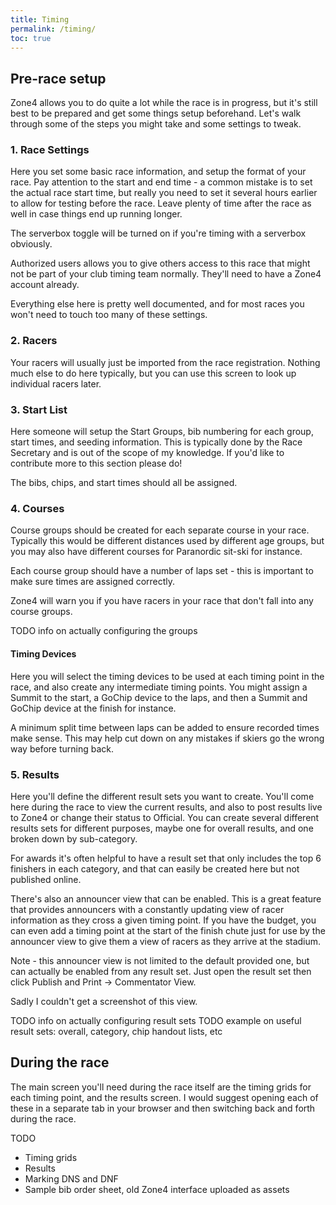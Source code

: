 ```yaml
---
title: Timing
permalink: /timing/
toc: true
---
```

## Pre-race setup

Zone4 allows you to do quite a lot while the race is in progress, but it's still best to be prepared and get some things setup beforehand. Let's walk through some of the steps you might take and some settings to tweak.

### 1. Race Settings

Here you set some basic race information, and setup the format of your race. Pay attention to the start and end time - a common mistake is to set the actual race start time, but really you need to set it several hours earlier to allow for testing before the race. Leave plenty of time after the race as well in case things end up running longer.

The serverbox toggle will be turned on if you're timing with a serverbox obviously.

Authorized users allows you to give others access to this race that might not be part of your club timing team normally. They'll need to have a Zone4 account already.

Everything else here is pretty well documented, and for most races you won't need to touch too many of these settings.

### 2. Racers

Your racers will usually just be imported from the race registration. Nothing much else to do here typically, but you can use this screen to look up individual racers later.

### 3. Start List

Here someone will setup the Start Groups, bib numbering for each group, start times, and seeding information. This is typically done by the Race Secretary and is out of the scope of my knowledge. If you'd like to contribute more to this section please do!

The bibs, chips, and start times should all be assigned.

### 4. Courses

Course groups should be created for each separate course in your race. Typically this would be different distances used by different age groups, but you may also have different courses for Paranordic sit-ski for instance.

Each course group should have a number of laps set - this is important to make sure times are assigned correctly.

Zone4 will warn you if you have racers in your race that don't fall into any course groups.

TODO info on actually configuring the groups

#### Timing Devices

Here you will select the timing devices to be used at each timing point in the race, and also create any intermediate timing points. You might assign a Summit to the start, a GoChip device to the laps, and then a Summit and GoChip device at the finish for instance.

A minimum split time between laps can be added to ensure recorded times make sense. This may help cut down on any mistakes if skiers go the wrong way before turning back.

### 5. Results

Here you'll define the different result sets you want to create. You'll come here during the race to view the current results, and also to post results live to Zone4 or change their status to Official. You can create several different results sets for different purposes, maybe one for overall results, and one broken down by sub-category.

For awards it's often helpful to have a result set that only includes the top 6 finishers in each category, and that can easily be created here but not published online.

There's also an announcer view that can be enabled. This is a great feature that provides announcers with a constantly updating view of racer information as they cross a given timing point. If you have the budget, you can even add a timing point at the start of the finish chute just for use by the announcer view to give them a view of racers as they arrive at the stadium.

Note - this announcer view is not limited to the default provided one, but can actually be enabled from any result set. Just open the result set then click Publish and Print -> Commentator View.

Sadly I couldn't get a screenshot of this view.

TODO info on actually configuring result sets
TODO example on useful result sets: overall, category, chip handout lists, etc

## During the race

The main screen you'll need during the race itself are the timing grids for each timing point, and the results screen. I would suggest opening each of these in a separate tab in your browser and then switching back and forth during the race.

TODO

- Timing grids
- Results
- Marking DNS and DNF
- Sample bib order sheet, old Zone4 interface uploaded as assets